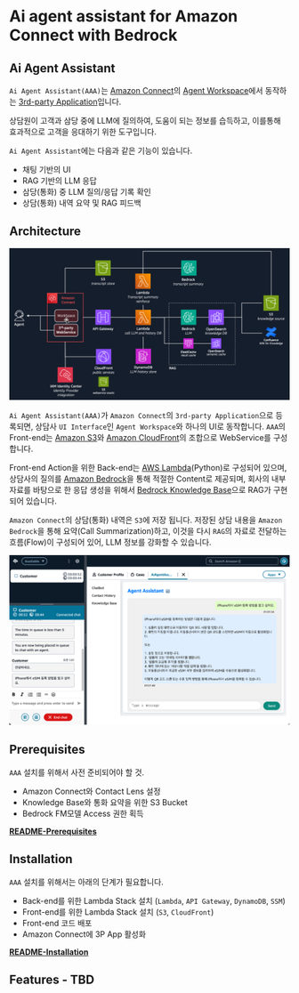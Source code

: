 # Ai agent assistant for Amazon Connect with Bedrock

## Ai Agent Assistant

`Ai Agent Assistant(AAA)`는 [Amazon Connect](https://aws.amazon.com/ko/connect/)의
[Agent Workspace](https://aws.amazon.com/ko/connect/agent-workspace/)에서
동작하는 [3rd-party Application](https://docs.aws.amazon.com/agentworkspace/latest/devguide/getting-started.html)입니다.

상담원이 고객과 삼당 중에 LLM에 질의하여, 도움이 되는 정보를 습득하고, 이를통해 효과적으로 고객을 응대하기 위한 도구입니다.

`Ai Agent Assistant`에는 다음과 같은 기능이 있습니다.

- 채팅 기반의 UI
- RAG 기반의 LLM 응답
- 삼당(통화) 중 LLM 질의/응답 기록 확인
- 상담(통화) 내역 요약 및 RAG 피드백

## Architecture

![Overall Architecture](images/overall-architecture.png)

`Ai Agent Assistant(AAA)`가 `Amazon Connect`의 `3rd-party Application`으로 등록되면,
상담사 `UI Interface`인 `Agent Workspace`와 하나의 UI로 동작합니다.
`AAA`의 Front-end는 [Amazon S3](https://aws.amazon.com/ko/s3/)와
[Amazon CloudFront](https://aws.amazon.com/ko/cloudfront/)의 조합으로 WebService를 구성합니다.

Front-end Action을 위한 Back-end는 [AWS Lambda](https://aws.amazon.com/ko/lambda/)(Python)로 구성되어 있으며,
상담사의 질의를 [Amazon Bedrock](https://aws.amazon.com/ko/bedrock/)을 통해 적절한 Content로 제공되며,
회사의 내부자료를 바탕으로 한 응답 생성을 위해서 [Bedrock Knowledge Base](https://aws.amazon.com/ko/bedrock/knowledge-bases/)으로 RAG가 구현되어 있습니다.

`Amazon Connect`의 상담(통화) 내역은 `S3`에 저장 됩니다. 저장된 상담 내용을 `Amazon Bedrock`을 통해 요약(Call Summarization)하고,
이것을 다시 `RAG`의 자료로 전달하는 흐름(Flow)이 구성되어 있어, LLM 정보를 강화할 수 있습니다.

![Connect 11](connect/images/connect-10.png)

## Prerequisites

`AAA` 설치를 위해서 사전 준비되어야 할 것.
- Amazon Connect와 Contact Lens 설정
- Knowledge Base와 통화 요약을 위한 S3 Bucket
- Bedrock FM모델 Access 권한 획득

**[README-Prerequisites](README-Prerequisites.md)**

## Installation

`AAA` 설치를 위해서는 아래의 단계가 필요합니다.

- Back-end를 위한 Lambda Stack 설치 (`Lambda`, `API Gateway`, `DynamoDB`, `SSM`)
- Front-end를 위한 Lambda Stack 설치 (`S3`, `CloudFront`)
- Front-end 코드 배포
- Amazon Connect에 3P App 활성화

**[README-Installation](README-installation.md)**

## Features - TBD
